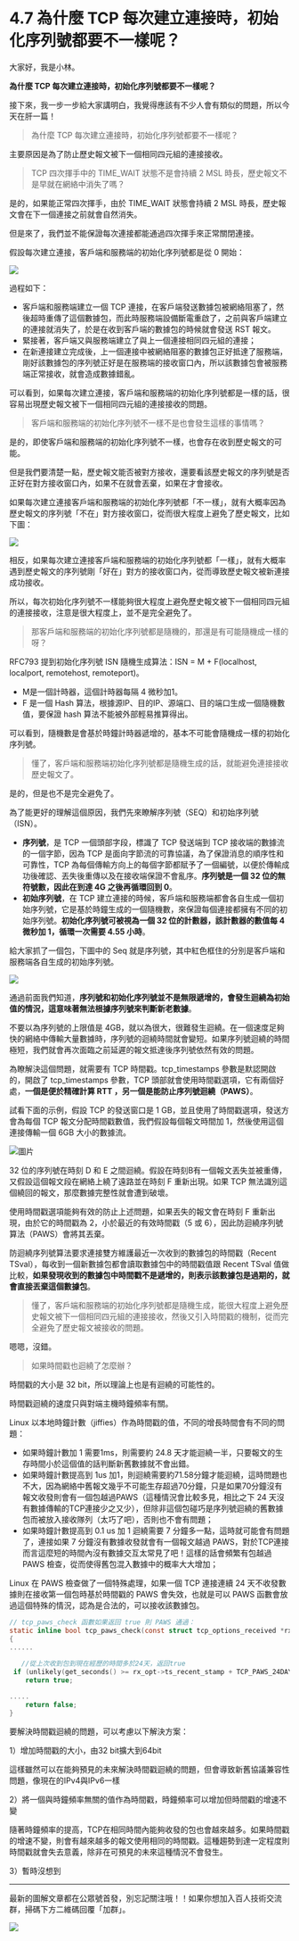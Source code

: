 # 4.7 為什麼 TCP 每次建立連接時，初始化序列號都要不一樣呢？

大家好，我是小林。

**為什麼 TCP 每次建立連接時，初始化序列號都要不一樣呢？**

接下來，我一步一步給大家講明白，我覺得應該有不少人會有類似的問題，所以今天在肝一篇！

> 為什麼 TCP 每次建立連接時，初始化序列號都要不一樣呢？

主要原因是為了防止歷史報文被下一個相同四元組的連接接收。

> TCP 四次揮手中的 TIME_WAIT 狀態不是會持續 2 MSL 時長，歷史報文不是早就在網絡中消失了嗎？

是的，如果能正常四次揮手，由於 TIME_WAIT 狀態會持續  2 MSL 時長，歷史報文會在下一個連接之前就會自然消失。

但是來了，我們並不能保證每次連接都能通過四次揮手來正常關閉連接。

假設每次建立連接，客戶端和服務端的初始化序列號都是從 0 開始：

![](https://cdn.xiaolincoding.com/gh/xiaolincoder/network/tcp/isn相同.png)

過程如下：

- 客戶端和服務端建立一個 TCP 連接，在客戶端發送數據包被網絡阻塞了，然後超時重傳了這個數據包，而此時服務端設備斷電重啟了，之前與客戶端建立的連接就消失了，於是在收到客戶端的數據包的時候就會發送 RST 報文。
- 緊接著，客戶端又與服務端建立了與上一個連接相同四元組的連接；
- 在新連接建立完成後，上一個連接中被網絡阻塞的數據包正好抵達了服務端，剛好該數據包的序列號正好是在服務端的接收窗口內，所以該數據包會被服務端正常接收，就會造成數據錯亂。

可以看到，如果每次建立連接，客戶端和服務端的初始化序列號都是一樣的話，很容易出現歷史報文被下一個相同四元組的連接接收的問題。

> 客戶端和服務端的初始化序列號不一樣不是也會發生這樣的事情嗎？

是的，即使客戶端和服務端的初始化序列號不一樣，也會存在收到歷史報文的可能。

但是我們要清楚一點，歷史報文能否被對方接收，還要看該歷史報文的序列號是否正好在對方接收窗口內，如果不在就會丟棄，如果在才會接收。

如果每次建立連接客戶端和服務端的初始化序列號都「不一樣」，就有大概率因為歷史報文的序列號「不在」對方接收窗口，從而很大程度上避免了歷史報文，比如下圖：

![](https://cdn.xiaolincoding.com/gh/xiaolincoder/network/tcp/isn不相同.png)

相反，如果每次建立連接客戶端和服務端的初始化序列號都「一樣」，就有大概率遇到歷史報文的序列號剛「好在」對方的接收窗口內，從而導致歷史報文被新連接成功接收。

所以，每次初始化序列號不一樣能夠很大程度上避免歷史報文被下一個相同四元組的連接接收，注意是很大程度上，並不是完全避免了。

> 那客戶端和服務端的初始化序列號都是隨機的，那還是有可能隨機成一樣的呀？

RFC793 提到初始化序列號 ISN 隨機生成算法：ISN = M + F(localhost, localport, remotehost, remoteport)。

- M是一個計時器，這個計時器每隔 4 微秒加1。
- F 是一個 Hash 算法，根據源IP、目的IP、源端口、目的端口生成一個隨機數值，要保證 hash 算法不能被外部輕易推算得出。

可以看到，隨機數是會基於時鐘計時器遞增的，基本不可能會隨機成一樣的初始化序列號。

> 懂了，客戶端和服務端初始化序列號都是隨機生成的話，就能避免連接接收歷史報文了。

是的，但是也不是完全避免了。

為了能更好的理解這個原因，我們先來瞭解序列號（SEQ）和初始序列號（ISN）。

- **序列號**，是 TCP 一個頭部字段，標識了 TCP 發送端到 TCP 接收端的數據流的一個字節，因為 TCP 是面向字節流的可靠協議，為了保證消息的順序性和可靠性，TCP 為每個傳輸方向上的每個字節都賦予了一個編號，以便於傳輸成功後確認、丟失後重傳以及在接收端保證不會亂序。**序列號是一個 32 位的無符號數，因此在到達 4G 之後再循環回到 0**。
- **初始序列號**，在 TCP 建立連接的時候，客戶端和服務端都會各自生成一個初始序列號，它是基於時鐘生成的一個隨機數，來保證每個連接都擁有不同的初始序列號。**初始化序列號可被視為一個 32 位的計數器，該計數器的數值每 4 微秒加 1，循環一次需要 4.55 小時**。

給大家抓了一個包，下圖中的 Seq 就是序列號，其中紅色框住的分別是客戶端和服務端各自生成的初始序列號。

![](https://img-blog.csdnimg.cn/img_convert/ed84bb4aa742a33f50d8035da2867ca2.png)

通過前面我們知道，**序列號和初始化序列號並不是無限遞增的，會發生迴繞為初始值的情況，這意味著無法根據序列號來判斷新老數據**。

不要以為序列號的上限值是 4GB，就以為很大，很難發生迴繞。在一個速度足夠快的網絡中傳輸大量數據時，序列號的迴繞時間就會變短。如果序列號迴繞的時間極短，我們就會再次面臨之前延遲的報文抵達後序列號依然有效的問題。

為瞭解決這個問題，就需要有 TCP 時間戳。tcp_timestamps 參數是默認開啟的，開啟了 tcp_timestamps 參數，TCP 頭部就會使用時間戳選項，它有兩個好處，**一個是便於精確計算 RTT ，另一個是能防止序列號迴繞（PAWS）**。

試看下面的示例，假設 TCP 的發送窗口是 1 GB，並且使用了時間戳選項，發送方會為每個 TCP 報文分配時間戳數值，我們假設每個報文時間加 1，然後使用這個連接傳輸一個 6GB 大小的數據流。

![圖片](https://img-blog.csdnimg.cn/img_convert/1d497c38621ebc44ee3d8763fd03da67.png)

32 位的序列號在時刻 D 和 E 之間迴繞。假設在時刻B有一個報文丟失並被重傳，又假設這個報文段在網絡上繞了遠路並在時刻 F 重新出現。如果 TCP 無法識別這個繞回的報文，那麼數據完整性就會遭到破壞。

使用時間戳選項能夠有效的防止上述問題，如果丟失的報文會在時刻 F 重新出現，由於它的時間戳為 2，小於最近的有效時間戳（5 或 6），因此防迴繞序列號算法（PAWS）會將其丟棄。

防迴繞序列號算法要求連接雙方維護最近一次收到的數據包的時間戳（Recent TSval），每收到一個新數據包都會讀取數據包中的時間戳值跟 Recent TSval 值做比較，**如果發現收到的數據包中時間戳不是遞增的，則表示該數據包是過期的，就會直接丟棄這個數據包**。

> 懂了，客戶端和服務端的初始化序列號都是隨機生成，能很大程度上避免歷史報文被下一個相同四元組的連接接收，然後又引入時間戳的機制，從而完全避免了歷史報文被接收的問題。

嗯嗯，沒錯。

> 如果時間戳也迴繞了怎麼辦？

時間戳的大小是 32 bit，所以理論上也是有迴繞的可能性的。

時間戳迴繞的速度只與對端主機時鐘頻率有關。

Linux 以本地時鐘計數（jiffies）作為時間戳的值，不同的增長時間會有不同的問題：

- 如果時鐘計數加 1 需要1ms，則需要約 24.8 天才能迴繞一半，只要報文的生存時間小於這個值的話判斷新舊數據就不會出錯。
- 如果時鐘計數提高到 1us 加1，則迴繞需要約71.58分鐘才能迴繞，這時問題也不大，因為網絡中舊報文幾乎不可能生存超過70分鐘，只是如果70分鐘沒有報文收發則會有一個包越過PAWS（這種情況會比較多見，相比之下 24 天沒有數據傳輸的TCP連接少之又少），但除非這個包碰巧是序列號迴繞的舊數據包而被放入接收隊列（太巧了吧），否則也不會有問題；
- 如果時鐘計數提高到 0.1 us 加 1 迴繞需要 7 分鐘多一點，這時就可能會有問題了，連接如果 7 分鐘沒有數據收發就會有一個報文越過 PAWS，對於TCP連接而言這麼短的時間內沒有數據交互太常見了吧！這樣的話會頻繁有包越過 PAWS 檢查，從而使得舊包混入數據中的概率大大增加；

Linux 在 PAWS 檢查做了一個特殊處理，如果一個 TCP 連接連續 24 天不收發數據則在接收第一個包時基於時間戳的 PAWS 會失效，也就是可以 PAWS 函數會放過這個特殊的情況，認為是合法的，可以接收該數據包。

```c
// tcp_paws_check 函數如果返回 true 則 PAWS 通過：
static inline bool tcp_paws_check(const struct tcp_options_received *rx_opt, int paws_win)
{
......
    
   //從上次收到包到現在經歷的時間多於24天，返回true
 if (unlikely(get_seconds() >= rx_opt->ts_recent_stamp + TCP_PAWS_24DAYS))
    return true;

.....
    return false;
}
```

要解決時間戳迴繞的問題，可以考慮以下解決方案：

1）增加時間戳的大小，由32 bit擴大到64bit

這樣雖然可以在能夠預見的未來解決時間戳迴繞的問題，但會導致新舊協議兼容性問題，像現在的IPv4與IPv6一樣

2）將一個與時鐘頻率無關的值作為時間戳，時鐘頻率可以增加但時間戳的增速不變

隨著時鐘頻率的提高，TCP在相同時間內能夠收發的包也會越來越多。如果時間戳的增速不變，則會有越來越多的報文使用相同的時間戳。這種趨勢到達一定程度則時間戳就會失去意義，除非在可預見的未來這種情況不會發生。

3）暫時沒想到

---

最新的圖解文章都在公眾號首發，別忘記關注哦！！如果你想加入百人技術交流群，掃碼下方二維碼回覆「加群」。

![](https://cdn.xiaolincoding.com/gh/xiaolincoder/ImageHost3@main/%E5%85%B6%E4%BB%96/%E5%85%AC%E4%BC%97%E5%8F%B7%E4%BB%8B%E7%BB%8D.png)